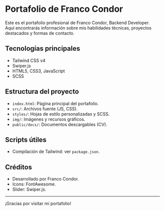 # Portafolio de Franco Condor

Este es el portafolio profesional de Franco Condor, Backend Developer. Aquí encontrarás información sobre mis habilidades técnicas, proyectos destacados y formas de contacto.

## Tecnologías principales
- Tailwind CSS v4
- Swiper.js
- HTML5, CSS3, JavaScript
- SCSS

## Estructura del proyecto
- `index.html`: Página principal del portafolio.
- `src/`: Archivos fuente (JS, CSS).
- `styles/`: Hojas de estilo personalizadas y SCSS.
- `img/`: Imágenes y recursos gráficos.
- `public/docs/`: Documentos descargables (CV).

## Scripts útiles
- Compilación de Tailwind: ver `package.json`.

## Créditos
- Desarrollado por Franco Condor.
- Icons: FontAwesome.
- Slider: Swiper.js.

---

¡Gracias por visitar mi portafolio!